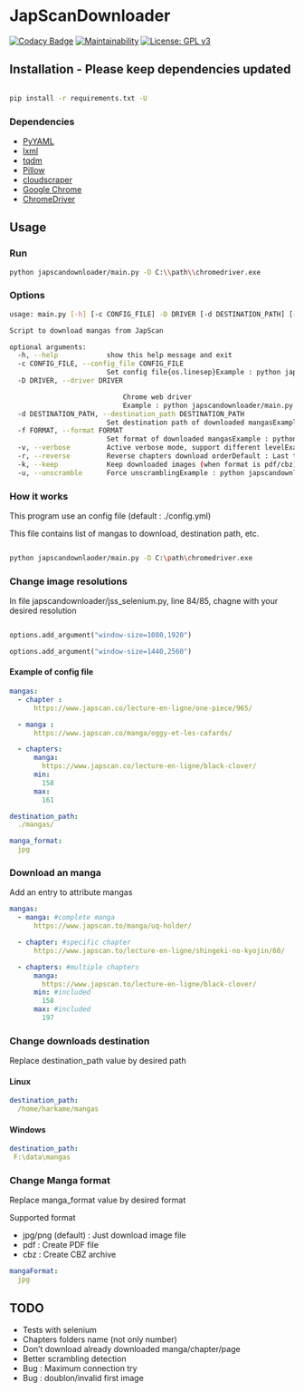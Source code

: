 # JapScanDownloader

[![Codacy Badge](https://api.codacy.com/project/badge/Grade/acf59998d8a743188d5f7ef058010ffa)](https://www.codacy.com/manual/Harkame/JapScanDownloader?utm_source=github.com&amp;utm_medium=referral&amp;utm_content=Harkame/JapScanDownloader&amp;utm_campaign=Badge_Grade)
[![Maintainability](https://api.codeclimate.com/v1/badges/eb654455df609c6fd1a2/maintainability)](https://codeclimate.com/github/Harkame/JapScanDownloader/maintainability)
[![License: GPL v3](https://img.shields.io/badge/License-GPLv3-blue.svg)](https://www.gnu.org/licenses/gpl-3.0)

## Installation - Please keep dependencies updated

``` bash

pip install -r requirements.txt -U

```

### Dependencies

-   [PyYAML](https://github.com/yaml/pyyaml)
-   [lxml](https://github.com/lxml/lxml.git)
-   [tqdm](https://github.com/tqdm/tqdm)
-   [Pillow](https://github.com/python-pillow/Pillow.git)
-   [cloudscraper](https://github.com/VeNoMouS/cloudscraper)
-   [Google Chrome](https://www.google.com/chrome/)
-   [ChromeDriver](https://chromedriver.chromium.org)

## Usage

### Run

``` bash
python japscandownloader/main.py -D C:\\path\\chromedriver.exe
```

### Options

``` bash
usage: main.py [-h] [-c CONFIG_FILE] -D DRIVER [-d DESTINATION_PATH] [-f FORMAT] [-v] [-r] [-k] [-u]

Script to download mangas from JapScan

optional arguments:
  -h, --help            show this help message and exit
  -c CONFIG_FILE, --config_file CONFIG_FILE
                        Set config file{os.linesep}Example : python japscandownloader/main.py -c /home/myconfigfile.yml
  -D DRIVER, --driver DRIVER

                            Chrome web driver
                            Example : python japscandownloader/main.py -d C:\chromedriver.exe
  -d DESTINATION_PATH, --destination_path DESTINATION_PATH
                        Set destination path of downloaded mangasExample : python japscandownloader/main.py -d /home/mymangas/
  -f FORMAT, --format FORMAT
                        Set format of downloaded mangasExample : python japscandownloader/main.py -f cbz|pdf|jpg|png
  -v, --verbose         Active verbose mode, support different levelExample : python japscandownloader/main.py -vv
  -r, --reverse         Reverse chapters download orderDefault : Last to firstExample : python japscandownloader/main.py -r
  -k, --keep            Keep downloaded images (when format is pdf/cbz)Default : falseExample : python japscandownloader/main.py -k
  -u, --unscramble      Force unscramblingExample : python japscandownloader/main.py -u
```

### How it works

This program use an config file (default : ./config.yml)

This file contains list of mangas to download, destination path, etc.

``` bash

python japscandownlaoder/main.py -D C:\path\chromedriver.exe

```

### Change image resolutions

In file japscandownloader/jss_selenium.py, line 84/85, chagne with your desired resolution

``` python

options.add_argument("window-size=1080,1920")

options.add_argument("window-size=1440,2560")

```

#### Example of config file

``` yaml
mangas:
  - chapter :
      https://www.japscan.co/lecture-en-ligne/one-piece/965/

  - manga :
      https://www.japscan.co/manga/oggy-et-les-cafards/

  - chapters:
      manga:
        https://www.japscan.co/lecture-en-ligne/black-clover/
      min:
        158
      max:
        161

destination_path:
  ./mangas/

manga_format:
  jpg
```

### Download an manga

Add an entry to attribute mangas

``` yml
mangas:
  - manga: #complete manga
      https://www.japscan.to/manga/uq-holder/

  - chapter: #specific chapter
      https://www.japscan.to/lecture-en-ligne/shingeki-no-kyojin/60/

  - chapters: #multiple chapters
      manga:
        https://www.japscan.to/lecture-en-ligne/black-clover/
      min: #included
        158
      max: #included
        197
```

### Change downloads destination

Replace destination_path value by desired path

#### Linux

``` yml
destination_path:
  /home/harkame/mangas
```

#### Windows

 ``` yml
destination_path:
  F:\data\mangas
```

### Change Manga format

Replace manga_format value by desired format

Supported format

-   jpg/png (default) : Just download image file
-   pdf : Create PDF file
-   cbz : Create CBZ archive

``` yml
mangaFormat:
  jpg
```

## TODO
-   Tests with selenium
-   Chapters folders name (not only number)
-   Don’t download already downloaded manga/chapter/page
-   Better scrambling detection
-   Bug : Maximum connection try
-   Bug : doublon/invalid first image
